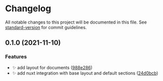 # Changelog

All notable changes to this project will be documented in this file. See [standard-version](https://github.com/conventional-changelog/standard-version) for commit guidelines.

## 0.1.0 (2021-11-10)


### Features

* :sparkles: add layout for documents ([988e286](https://github.com/cusyio/plone-components-vuetify/commit/988e286fba8fa6d3aad4f50873a75af8eaef3b82))
* :sparkles: add nuxt integration with base layout and default sections ([24d0bcb](https://github.com/cusyio/plone-components-vuetify/commit/24d0bcb6601aecc6083e2bd51f0107b7e89b81b7))
